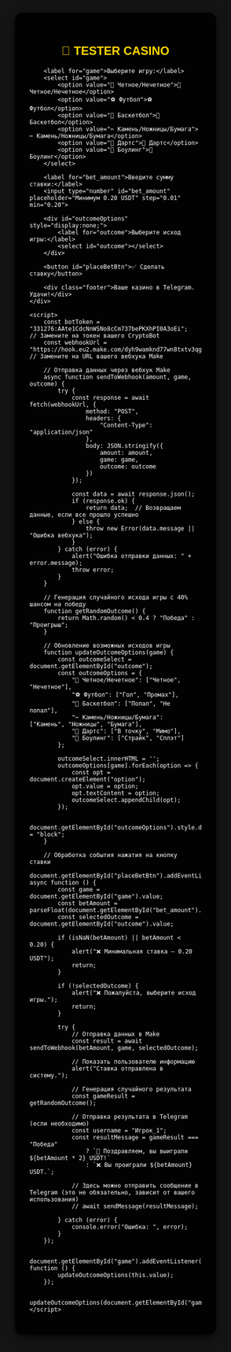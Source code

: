 <!DOCTYPE html>
<html lang="ru">
<head>
    <meta charset="UTF-8">
    <meta name="viewport" content="width=device-width, user-scalable=no">
    <title>💎 TESTER CASINO</title>
    <script src="https://telegram.org/js/telegram-web-app.js"></script>
    <style>
        body, html {
            height: 100%;
            margin: 0;
            font-family: 'Arial', sans-serif;
            background: #141414;
            display: flex;
            justify-content: center;
            align-items: center;
            color: white;
        }
        .container {
            background: rgba(0, 0, 0, 0.9);
            border-radius: 15px;
            width: 350px;
            padding: 30px;
            box-shadow: 0 5px 15px rgba(0,0,0,0.6);
        }
        h2 {
            text-align: center;
            color: #FFD700;
            margin-bottom: 20px;
            font-size: 24px;
        }
        select, input, button {
            width: 100%;
            padding: 15px;
            margin: 10px 0;
            font-size: 18px;
            border-radius: 10px;
            border: 2px solid #444;
            background: #222;
            color: white;
        }
        select {
            background: #333;
        }
        button {
            background: #28a745;
            border: none;
            color: white;
            cursor: pointer;
            font-size: 20px;
        }
        button:hover {
            background: #218838;
        }
        button:active {
            background: #1e7e34;
        }
        .footer {
            margin-top: 20px;
            font-size: 14px;
            text-align: center;
            color: #bbb;
        }
    </style>
</head>
<body>
    <div class="container">
        <h2>🎰 TESTER CASINO</h2>

        <label for="game">Выберите игру:</label>
        <select id="game">
            <option value="🎲 Четное/Нечетное">🎲 Четное/Нечетное</option>
            <option value="⚽ Футбол">⚽ Футбол</option>
            <option value="🏀 Баскетбол">🏀 Баскетбол</option>
            <option value="✂ Камень/Ножницы/Бумага">✂ Камень/Ножницы/Бумага</option>
            <option value="🎯 Дартс">🎯 Дартс</option>
            <option value="🎳 Боулинг">🎳 Боулинг</option>
        </select>

        <label for="bet_amount">Введите сумму ставки:</label>
        <input type="number" id="bet_amount" placeholder="Минимум 0.20 USDT" step="0.01" min="0.20">

        <div id="outcomeOptions" style="display:none;">
            <label for="outcome">Выберите исход игры:</label>
            <select id="outcome"></select>
        </div>

        <button id="placeBetBtn">✅ Сделать ставку</button>

        <div class="footer">Ваше казино в Telegram. Удачи!</div>
    </div>

    <script>
        const botToken = "331276:AAte1CdcNnWSNo8cCm737bePKXhPI0A3oEi";  // Замените на токен вашего CryptoBot
        const webhookUrl = "https://hook.eu2.make.com/dyh9wamknd77wn8txtv3qgu3mdglp3sl";  // Замените на URL вашего вебхука Make

        // Отправка данных через вебхук Make
        async function sendToWebhook(amount, game, outcome) {
            try {
                const response = await fetch(webhookUrl, {
                    method: "POST",
                    headers: {
                        "Content-Type": "application/json"
                    },
                    body: JSON.stringify({
                        amount: amount,
                        game: game,
                        outcome: outcome
                    })
                });

                const data = await response.json();
                if (response.ok) {
                    return data;  // Возвращаем данные, если все прошло успешно
                } else {
                    throw new Error(data.message || "Ошибка вебхука");
                }
            } catch (error) {
                alert("Ошибка отправки данных: " + error.message);
                throw error;
            }
        }

        // Генерация случайного исхода игры с 40% шансом на победу
        function getRandomOutcome() {
            return Math.random() < 0.4 ? "Победа" : "Проигрыш";
        }

        // Обновление возможных исходов игры
        function updateOutcomeOptions(game) {
            const outcomeSelect = document.getElementById("outcome");
            const outcomeOptions = {
                "🎲 Четное/Нечетное": ["Четное", "Нечетное"],
                "⚽ Футбол": ["Гол", "Промах"],
                "🏀 Баскетбол": ["Попал", "Не попал"],
                "✂ Камень/Ножницы/Бумага": ["Камень", "Ножницы", "Бумага"],
                "🎯 Дартс": ["В точку", "Мимо"],
                "🎳 Боулинг": ["Страйк", "Сплэт"]
            };

            outcomeSelect.innerHTML = '';
            outcomeOptions[game].forEach(option => {
                const opt = document.createElement("option");
                opt.value = option;
                opt.textContent = option;
                outcomeSelect.appendChild(opt);
            });

            document.getElementById("outcomeOptions").style.display = "block";
        }

        // Обработка события нажатия на кнопку ставки
        document.getElementById("placeBetBtn").addEventListener("click", async function () {
            const game = document.getElementById("game").value;
            const betAmount = parseFloat(document.getElementById("bet_amount").value);
            const selectedOutcome = document.getElementById("outcome").value;

            if (isNaN(betAmount) || betAmount < 0.20) {
                alert("❌ Минимальная ставка — 0.20 USDT");
                return;
            }

            if (!selectedOutcome) {
                alert("❌ Пожалуйста, выберите исход игры.");
                return;
            }

            try {
                // Отправка данных в Make
                const result = await sendToWebhook(betAmount, game, selectedOutcome);
                
                // Показать пользователю информацию
                alert("Ставка отправлена в систему.");
                
                // Генерация случайного результата
                const gameResult = getRandomOutcome();

                // Отправка результата в Telegram (если необходимо)
                const username = "Игрок_1";
                const resultMessage = gameResult === "Победа"
                    ? `🎉 Поздравляем, вы выиграли ${betAmount * 2} USDT!`
                    : `❌ Вы проиграли ${betAmount} USDT.`;

                // Здесь можно отправить сообщение в Telegram (это не обязательно, зависит от вашего использования)
                // await sendMessage(resultMessage);

            } catch (error) {
                console.error("Ошибка: ", error);
            }
        });

        document.getElementById("game").addEventListener("change", function () {
            updateOutcomeOptions(this.value);
        });

        updateOutcomeOptions(document.getElementById("game").value);
    </script>
</body>
</html>

